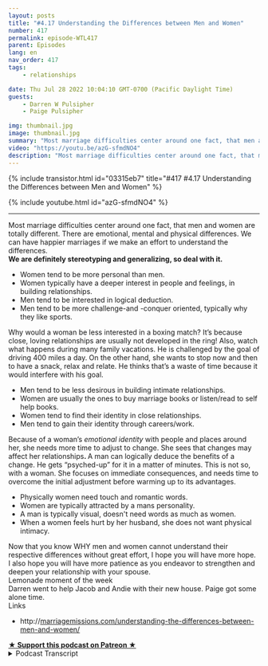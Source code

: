 ```yaml
---
layout: posts
title: "#4.17 Understanding the Differences between Men and Women"
number: 417
permalink: episode-WTL417
parent: Episodes
lang: en
nav_order: 417
tags:
    - relationships

date: Thu Jul 28 2022 10:04:10 GMT-0700 (Pacific Daylight Time)
guests:
    - Darren W Pulsipher
    - Paige Pulsipher

img: thumbnail.jpg
image: thumbnail.jpg
summary: "Most marriage difficulties center around one fact, that men and women are totally different. There are emotional, mental and physical differences. We can have happier marriages if we make an effort to understand the differences."
video: "https://youtu.be/azG-sfmdNO4"
description: "Most marriage difficulties center around one fact, that men and women are totally different. There are emotional, mental and physical differences. We can have happier marriages if we make an effort to understand the differences."
---
```


<div>
{% include transistor.html id="03315eb7" title="#417 #4.17 Understanding the Differences between Men and Women" %}

{% include youtube.html id="azG-sfmdNO4" %}
</div>

---

<html><head></head><body><div>Most marriage difficulties center around one fact, that men and women are totally different. There are emotional, mental and physical differences. We can have happier marriages if we make an effort to understand the differences.</div><div><strong>We are definitely stereotyping and generalizing, so deal with it.&nbsp;</strong></div><ul><li>Women tend to be more personal than men.</li><li>Women typically have a deeper interest in people and feelings, in building relationships.&nbsp;</li><li>Men tend to be interested in logical deduction.&nbsp;</li><li>Men tend to be more challenge-and -conquer oriented, typically why they like sports.</li></ul><div>Why would a woman be less interested in a boxing match? It’s because close, loving relationships are usually not developed in the ring! Also, watch what happens during many family vacations. He is challenged by the goal of driving 400 miles a day. On the other hand, she wants to stop now and then to have a snack, relax and relate. He thinks that’s a waste of time because it would interfere with his goal.</div><ul><li>Men tend to be less desirous in building intimate relationships.</li><li>Women are usually the ones to buy marriage books or listen/read to self help books.</li><li>Women tend to find their identity in close relationships.</li><li>Men tend to gain their identity through careers/work.</li></ul><div>Because of a woman’s <em>emotional identity </em>with people and places around her, she needs more time to adjust to change. She sees that changes may affect her relationships<strong>. </strong>A man can logically deduce the benefits of a change. He gets “psyched-up” for it in a matter of minutes. This is not so, with a woman. She focuses on immediate consequences, and needs time to overcome the initial adjustment before warming up to its advantages.</div><ul><li>Physically women need touch and romantic words.&nbsp;</li><li>Women are typically attracted by a mans personality.</li><li>A man is typically visual, doesn't need words as much as women.</li><li>When a women feels hurt by her husband, she does not want physical intimacy.&nbsp;</li></ul><div>Now that you know WHY men and women cannot understand their respective differences without great effort, I hope you will have more hope. I also hope you will have more patience as you endeavor to strengthen and deepen your relationship with your spouse.</div><div>Lemonade moment of the week&nbsp;</div><div>Darren went to help Jacob and Andie with their new house. Paige got some alone time.&nbsp;</div><div>Links</div><ul><li>http://<a href="https://marriagemissions.com/understanding-the-differences-between-men-and-women/">marriagemissions.com/understanding-the-differences-between-men-and-women/</a></li></ul>
<strong>
  <a href="https://www.patreon.com/wheresthelemonade" target="_donate" rel="payment" title="★ Support this podcast on Patreon ★">★ Support this podcast on Patreon ★</a>
</strong></body></html>

<details>
<summary> Podcast Transcript </summary>

<p></p>

</details>
